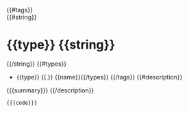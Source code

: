 {{#tags}}	
{{#string}}
# {{type}} {{string}}
{{/string}}
{{#types}}
* {{type}} {{.}} {{name}}{{/types}}
{{/tags}}
{{#description}}

{{{summary}}}
{{/description}}
```javascript
{{{code}}}
```